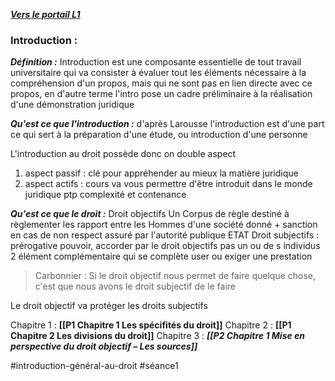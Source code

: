 ***[Vers le portail L1](/1.%20L1/0.%20L1)***
### Introduction :
***Définition :***
Introduction est une composante essentielle de tout travail universitaire qui va consister à évaluer tout les éléments nécessaire à la compréhension d'un propos, mais qui ne sont pas en lien directe avec ce propos, en d'autre terme l'intro pose un cadre préliminaire à la réalisation d'une démonstration juridique

***Qu'est ce que l'introduction :*** d'après Larousse l'introduction est d'une part ce qui sert à la préparation d'une étude, ou introduction d'une personne

L'introduction au droit possède donc on double aspect 
1. aspect passif : clé pour appréhender au mieux la matière juridique
2. aspect actifs : cours va vous permettre d'être introduit dans le monde juridique ptp complexité et contenance

***Qu'est ce que le droit :***
Droit objectifs Un Corpus de règle destiné à règlementer les rapport entre les Hommes d'une société donné + sanction en cas de non respect assuré par l'autorité publique ETAT
Droit subjectifs : prérogative pouvoir, accorder par le droit objectifs pas un ou de s individus 
2 élément complémentaire qui se complète user ou exiger une prestation 

> Carbonnier : Si le droit objectif nous permet de faire quelque chose, c'est que nous avons le droit subjectif de le faire

Le droit objectif va protéger les droits subjectifs

Chapitre 1 : **[[P1 Chapitre 1 Les spécifités du droit]]**
Chapitre 2 : **[[P1 Chapitre 2 Les divisions du droit]]**
Chapitre 3 : ***[[P2 Chapitre 1 Mise en perspective du droit objectif – Les sources]]***



#introduction-général-au-droit #séance1 